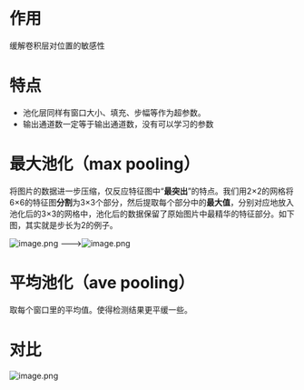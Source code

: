 # 作用
缓解卷积层对位置的敏感性

# 特点
* 池化层同样有窗口大小、填充、步幅等作为超参数。
* 输出通道数一定等于输出通道数，没有可以学习的参数
# 最大池化（max pooling）
将图片的数据进一步压缩，仅反应特征图中“**最突出**”的特点。我们用2×2的网格将6×6的特征图**分割**为3×3个部分，然后提取每个部分中的**最大值**，分别对应地放入池化后的3×3的网格中，池化后的数据保留了原始图片中最精华的特征部分。如下图，其实就是步长为2的例子。

![image.png](https://youki-1330066034.cos.ap-guangzhou.myqcloud.com/machine-learning/202410092009382.png) --->![image.png](https://youki-1330066034.cos.ap-guangzhou.myqcloud.com/machine-learning/202410092009752.png)


# 平均池化（ave pooling）
取每个窗口里的平均值。使得检测结果更平缓一些。

# 对比
![image.png](https://youki-1330066034.cos.ap-guangzhou.myqcloud.com/machine-learning/202410201010189.png)

